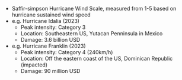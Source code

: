 - Saffir-simpson Hurricane Wind Scale, measured from 1-5 based on hurricane sustained wind speed
- e.g. Hurricane Idalia (2023)
	- Peak intensity: Category 3 
	- Location: Southeastern US, Yutacan Penninsula in Mexico
	- Damage: 3.6 billion USD
- e.g. Hurricane Franklin (2023)
	- Peak intensity: Category 4 (240km/h)
	- Location: Off the eastern coast of the US, Dominican Republic (impacted)
	- Damage: 90 million USD